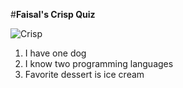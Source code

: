 #__Faisal's Crisp Quiz__

![Crisp](https://orig00.deviantart.net/6008/f/2011/005/0/9/crisp_winter_day_by_nitrok-d36hrch.jpg)

1. I have one dog 
2. I know two programming languages 
3. Favorite dessert is ice cream 
